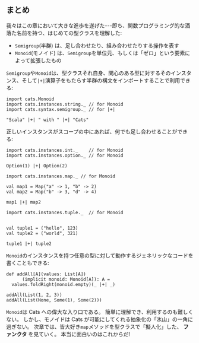 ## まとめ

我々はこの章において大きな進歩を遂げた---即ち、関数プログラミング的な洒落た名前を持つ、はじめての型クラスを理解した:

 - `Semigroup`(半群) は、足し合わせたり、組み合わせたりする操作を表す
 - `Monoid`(モノイド) は、`Semigroup`を単位元、もしくは「ゼロ」という要素によって拡張したもの

`Semigroup`や`Monoid`は、型クラスそれ自身、関心のある型に対するそのインスタンス、そして`|+|`演算子をもたらす半群の構文をインポートすることで利用できる:

```tut:book:silent
import cats.Monoid
import cats.instances.string._ // for Monoid
import cats.syntax.semigroup._ // for |+|
```

```tut:book
"Scala" |+| " with " |+| "Cats"
```

正しいインスタンスがスコープの中にあれば、何でも足し合わせることができる:

```tut:book:silent
import cats.instances.int._    // for Monoid
import cats.instances.option._ // for Monoid
```

```tut:book
Option(1) |+| Option(2)
```

```tut:book:silent
import cats.instances.map._ // for Monoid

val map1 = Map("a" -> 1, "b" -> 2)
val map2 = Map("b" -> 3, "d" -> 4)
```

```tut:book
map1 |+| map2
```

```tut:book:silent
import cats.instances.tuple._  // for Monoid


val tuple1 = ("hello", 123)
val tuple2 = ("world", 321)
```

```tut:book
tuple1 |+| tuple2
```

`Monoid`のインスタンスを持つ任意の型に対して動作するジェネリックなコードを書くこともできる:

```tut:book:silent
def addAll[A](values: List[A])
      (implicit monoid: Monoid[A]): A =
  values.foldRight(monoid.empty)(_ |+| _)
```

```tut:book
addAll(List(1, 2, 3))
addAll(List(None, Some(1), Some(2)))
```

`Monoid`は Cats への偉大な入り口である。
簡単に理解でき、利用するのも難しくない。
しかし、モノイドは Cats が可能にしてくれる抽象化の「氷山」の一角に過ぎない。
次章では、皆大好き`map`メソッドを型クラスで「擬人化」した、 **ファンクタ** を見ていく。
本当に面白いのはこれからだ!
